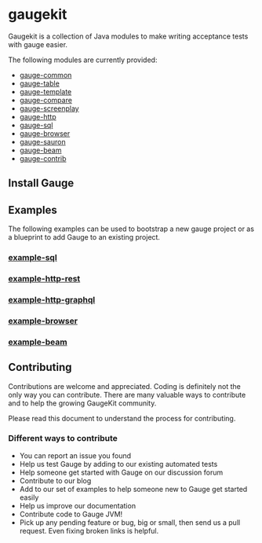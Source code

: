 # gaugekit

Gaugekit is a collection of Java modules to make writing acceptance tests with gauge easier.

The following modules are currently provided:

- [gauge-common](./gauge-common)
- [gauge-table](./gauge-table)
- [gauge-template](./gauge-template)
- [gauge-compare](./gauge-compare)
- [gauge-screenplay](./gauge-screenplay)
- [gauge-http](./gauge-http)
- [gauge-sql](./gauge-sql)
- [gauge-browser](./gauge-browser)
- [gauge-sauron](./gauge-sauron)
- [gauge-beam](./gauge-beam)
- [gauge-contrib](./gauge-contrib)


## Install Gauge


## Examples

The following examples can be used to bootstrap a new gauge project or as a blueprint to add Gauge to an existing project.

### [example-sql](./gauge-example/example-sql)
### [example-http-rest](./gauge-example/example-http-rest)
### [example-http-graphql](./gauge-example/example-http-graphql)
### [example-browser](./gauge-example/example-browser)
### [example-beam](./gauge-example/example-beam)


## Contributing

Contributions are welcome and appreciated. Coding is definitely not the only way you can contribute. 
There are many valuable ways to contribute and to help the growing GaugeKit community.

Please read this document to understand the process for contributing.

### Different ways to contribute

* You can report an issue you found
* Help us test Gauge by adding to our existing automated tests
* Help someone get started with Gauge on our discussion forum
* Contribute to our blog
* Add to our set of examples to help someone new to Gauge get started easily
* Help us improve our documentation
* Contribute code to Gauge JVM!
* Pick up any pending feature or bug, big or small, then send us a pull request. Even fixing broken links is helpful.
